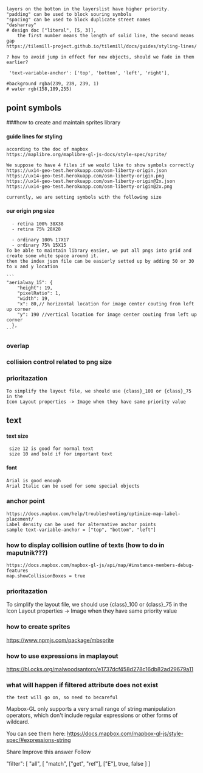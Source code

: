## 

    layers on the botton in the layerslist have higher priority.
    "padding" can be used to block souring symbols
    "spacing" can be used to block duplicate street names
    "dasharray"
    # design doc ["literal", [5, 3]], 
        the first number means the length of solid line, the second means gap
    https://tilemill-project.github.io/tilemill/docs/guides/styling-lines/

    ? how to avoid jump in effect for new objects, should we fade in them earlier?

     'text-variable-anchor': ['top', 'bottom', 'left', 'right'],

    #background rgba(239, 239, 239, 1)
    # water rgb(158,189,255)

## point symbols

###how to create and maintain sprites library
  
#### guide lines for styling
    according to the doc of mapbox 
    https://maplibre.org/maplibre-gl-js-docs/style-spec/sprite/

    We suppose to have 4 files if we would like to show symbols correctly
    https://ux14-geo-test.herokuapp.com/osm-liberty-origin.json
    https://ux14-geo-test.herokuapp.com/osm-liberty-origin.png
    https://ux14-geo-test.herokuapp.com/osm-liberty-origin@2x.json
    https://ux14-geo-test.herokuapp.com/osm-liberty-origin@2x.png

    currently, we are setting symbols with the following size
    
####  our origin png size
      - retina 100% 38X38
      - retina 75% 28X28

      - ordinary 100% 17X17
      - ordinary 75% 15X15
    To be able to maintain library easier, we put all pngs into grid and create some white space around it.
    then the index json file can be easierly setted up by adding 50 or 30 to x and y location

    ```
    "aerialway_15": {
        "height": 19,   
        "pixelRatio": 1,
        "width": 19,
        "x": 80,// horizontal location for image center couting from left up corner
        "y": 190 //vertical location for image center couting from left up corner
      },
    ```
### overlap

### collision control related to png size

### prioritazation 

    To simplify the layout file, we should use {class}_100 or {class}_75 in the 
    Icon Layout properties -> Image when they have same priority value

## text 

#### text size

     size 12 is good for normal text
     size 10 and bold if for important text

#### font

    Arial is good enough
    Arial Italic can be used for some special objects

### anchor point

    https://docs.mapbox.com/help/troubleshooting/optimize-map-label-placement/
    Label density can be used for alternative anchor points
    sample text-variable-anchor = ["top", "bottom", "left"]

### how to display collision outline of texts (how to do in maputnik???)

    https://docs.mapbox.com/mapbox-gl-js/api/map/#instance-members-debug-features 
    map.showCollisionBoxes = true


### prioritazation 

  To simplify the layout file, we should use {class}_100 or {class}_75 in the 
  Icon Layout properties -> Image when they have same priority value

### how to create sprites

https://www.npmjs.com/package/mbsprite


### how to use expressions in maplayout

https://bl.ocks.org/malwoodsantoro/e1737dcf458d278c16db82ad29679a11


### what will happen if filtered attribute does not exist
    the test will go on, so need to becareful 




Mapbox-GL only supports a very small range of string manipulation operators, which don't include regular expressions or other forms of wildcard.

You can see them here: https://docs.mapbox.com/mapbox-gl-js/style-spec/#expressions-string

Share
Improve this answer
Follow


"filter": [
    "all",
    [
      "match",
      ["get", "ref"],
      ["E"],
      true,
      false
    ]
  ]

  